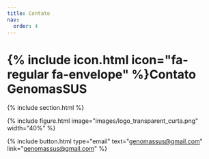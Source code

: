 ```yaml
---
title: Contato
nav:
  order: 4
---
```


# {% include icon.html icon="fa-regular fa-envelope" %}**Contato GenomasSUS**


{% include section.html %}

{% include figure.html image="images/logo_transparent_curta.png" width="40%" %}

{%
  include button.html
  type="email"
  text="genomassus@gmail.com"
  link="genomassus@gmail.com"
%}

